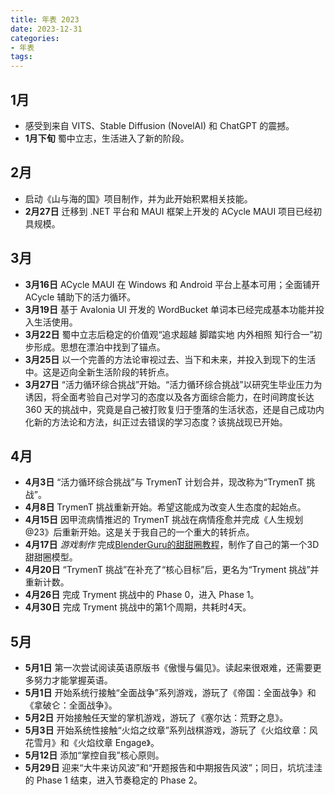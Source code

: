 ```yaml
---
title: 年表 2023
date: 2023-12-31
categories:
- 年表
tags:
---
```


## 1月

- 感受到来自 VITS、Stable Diffusion (NovelAI) 和 ChatGPT 的震撼。
- **1月下旬** 蜀中立志，生活进入了新的阶段。

## 2月

- 启动《山与海的国》项目制作，并为此开始积累相关技能。
- **2月27日** 迁移到 .NET 平台和 MAUI 框架上开发的 ACycle MAUI 项目已经初具规模。

## 3月

- **3月16日** ACycle MAUI 在 Windows 和 Android 平台上基本可用；全面铺开 ACycle 辅助下的活力循环。
- **3月19日** 基于 Avalonia UI 开发的 WordBucket 单词本已经完成基本功能并投入生活使用。
- **3月22日** 蜀中立志后稳定的价值观“追求超越 脚踏实地 内外相照 知行合一”初步形成。思想在漂泊中找到了锚点。
- **3月25日** 以一个完善的方法论审视过去、当下和未来，并投入到现下的生活中。这是迈向全新生活阶段的转折点。
- **3月27日** “活力循环综合挑战”开始。“活力循环综合挑战”以研究生毕业压力为诱因，将全面考验自己对学习的态度以及各方面综合能力，在时间跨度长达 360 天的挑战中，究竟是自己被打败复归于堕落的生活状态，还是自己成功内化新的方法论和方法，纠正过去错误的学习态度？该挑战现已开始。

## 4月

- **4月3日** “活力循环综合挑战”与 TrymenT 计划合并，现改称为“TrymenT 挑战”。
- **4月8日** TrymenT 挑战重新开始。希望这能成为改变人生态度的起始点。
- **4月15日** 因甲流病情推迟的 TrymenT 挑战在病情痊愈并完成《人生规划@23》后重新开始。这是关于我自己的一个重大的转折点。
- **4月17日** *游戏制作* 完成[BlenderGuru的甜甜圈教程](https://www.youtube.com/playlist?list=PLjEaoINr3zgFX8ZsChQVQsuDSjEqdWMAD)，制作了自己的第一个3D甜甜圈模型。
- **4月20日** “TrymenT 挑战”在补充了“核心目标”后，更名为“Tryment 挑战”并重新计数。
- **4月26日** 完成 Tryment 挑战中的 Phase 0，进入 Phase 1。
- **4月30日** 完成 Tryment 挑战中的第1个周期，共耗时4天。

## 5月

- **5月1日** 第一次尝试阅读英语原版书《傲慢与偏见》。读起来很艰难，还需要更多努力才能掌握英语。
- **5月1日** 开始系统行接触“全面战争”系列游戏，游玩了《帝国：全面战争》和《拿破仑：全面战争》。
- **5月2日** 开始接触任天堂的掌机游戏，游玩了《塞尔达：荒野之息》。
- **5月3日** 开始系统性接触“火焰之纹章”系列战棋游戏，游玩了《火焰纹章：风花雪月》和《火焰纹章 Engage》。
- **5月12日** 添加“掌控自我”核心原则。
- **5月29日** 迎来“大牛来访风波”和“开题报告和中期报告风波”；同日，坑坑洼洼的 Phase 1 结束，进入节奏稳定的 Phase 2。
